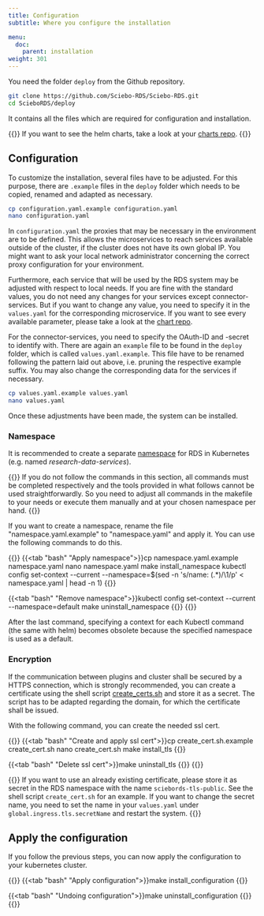 ```yaml
---
title: Configuration
subtitle: Where you configure the installation

menu:
  doc:
    parent: installation
weight: 301
---
```



You need the folder `deploy` from the Github repository.

```bash
git clone https://github.com/Sciebo-RDS/Sciebo-RDS.git
cd ScieboRDS/deploy
```

It contains all the files which are required for configuration and installation.

{{<callout info>}}
If you want to see the helm charts, take a look at your [charts repo](https://github.com/Sciebo-RDS/charts).
{{</callout>}}

## Configuration

To customize the installation, several files have to be adjusted. For this purpose, there are `.example` files in the `deploy` folder which needs to be copied, renamed and adapted as necessary.

```bash
cp configuration.yaml.example configuration.yaml
nano configuration.yaml
```

In `configuration.yaml` the proxies that may be necessary in the environment are to be defined. This allows the microservices to reach services available outside of the cluster, if the cluster does not have its own global IP. You might want to ask your local network administrator concerning the correct proxy configuration for your environment.

Furthermore, each service that will be used by the RDS system may be adjusted with respect to local needs. If you are fine with the standard values, you do not need any changes for your services except connector-services. But if you want to change any value, you need to specify it in the `values.yaml` for the corresponding microservice. If you want to see every available parameter, please take a look at the [chart repo](https://github.com/Sciebo-RDS/charts/tree/master/charts).

For the connector-services, you need to specify the OAuth-ID and -secret to identify with.
There are again an `example` file to be found in the `deploy` folder, which is called `values.yaml.example`. This file have to be renamed following the pattern laid out above, i.e. pruning the respective example suffix. You may also change the corresponding data for the services if necessary.

```bash
cp values.yaml.example values.yaml
nano values.yaml
```

Once these adjustments have been made, the system can be installed.

### Namespace

It is recommended to create a separate [namespace](https://kubernetes.io/docs/concepts/overview/working-with-objects/namespaces/) for RDS in Kubernetes (e.g. named *research-data-services*).

{{<callout warning>}}
If you do not follow the commands in this section, all commands must be completed respectively and the tools provided in what follows cannot be used straightforwardly. So you need to adjust all commands in the makefile to your needs or execute them manually and at your chosen namespace per hand.
{{</callout>}}

If you want to create a namespace, rename the file "namespace.yaml.example" to "namespace.yaml" and apply it. You can use the following commands to do this.

{{<tabs>}}
{{<tab "bash" "Apply namespace">}}cp namespace.yaml.example namespace.yaml
nano namespace.yaml
make install_namespace
kubectl config set-context --current --namespace=$(sed -n 's/name: \(.*\)/\1/p' < namespace.yaml | head -n 1)
{{</tab>}}

{{<tab "bash" "Remove namespace">}}kubectl config set-context --current --namespace=default
make uninstall_namespace
{{</tab>}}
{{</tabs>}}

After the last command, specifying a context for each Kubectl command (the same with helm) becomes obsolete because the specified namespace is used as a default. 

### Encryption

If the communication between plugins and cluster shall be secured by a HTTPS connection, which is strongly recommended, you can create a certificate using the shell script [create_certs.sh](https://github.com/Sciebo-RDS/Sciebo-RDS/blob/master/deploy/create_certs.sh) and store it as a secret. The script has to be adapted regarding the domain, for which the certificate shall be issued.

With the following command, you can create the needed ssl cert.

{{<tabs>}}
{{<tab "bash" "Create and apply ssl cert">}}cp create_cert.sh.example create_cert.sh
nano create_cert.sh
make install_tls
{{</tab>}}

{{<tab "bash" "Delete ssl cert">}}make uninstall_tls
{{</tab>}}
{{</tabs>}}

{{<callout info>}}
If you want to use an already existing certificate, please store it as secret in the RDS namespace with the name `sciebords-tls-public`. See the shell script `create_cert.sh` for an example.
If you want to change the secret name, you need to set the name in your `values.yaml` under `global.ingress.tls.secretName` and restart the system.
{{</callout>}}

## Apply the configuration

If you follow the previous steps, you can now apply the configuration to your kubernetes cluster.

{{<tabs>}}
{{<tab "bash" "Apply configuration">}}make install_configuration
{{</tab>}}

{{<tab "bash" "Undoing configuration">}}make uninstall_configuration
{{</tab>}}
{{</tabs>}}
